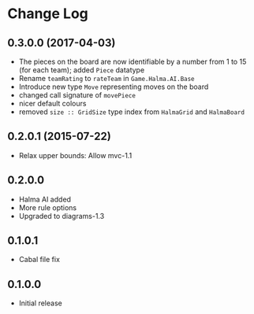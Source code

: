 # Change Log

## 0.3.0.0 (2017-04-03)

- The pieces on the board are now identifiable by a number from 1 to 15 (for each team); added `Piece` datatype
- Rename `teamRating` to `rateTeam` in `Game.Halma.AI.Base`
- Introduce new type `Move` representing moves on the board
- changed call signature of `movePiece`
- nicer default colours
- removed `size :: GridSize` type index from `HalmaGrid` and `HalmaBoard`

## 0.2.0.1 (2015-07-22)

- Relax upper bounds: Allow mvc-1.1

## 0.2.0.0

- Halma AI added
- More rule options
- Upgraded to diagrams-1.3

## 0.1.0.1

- Cabal file fix

## 0.1.0.0

- Initial release
